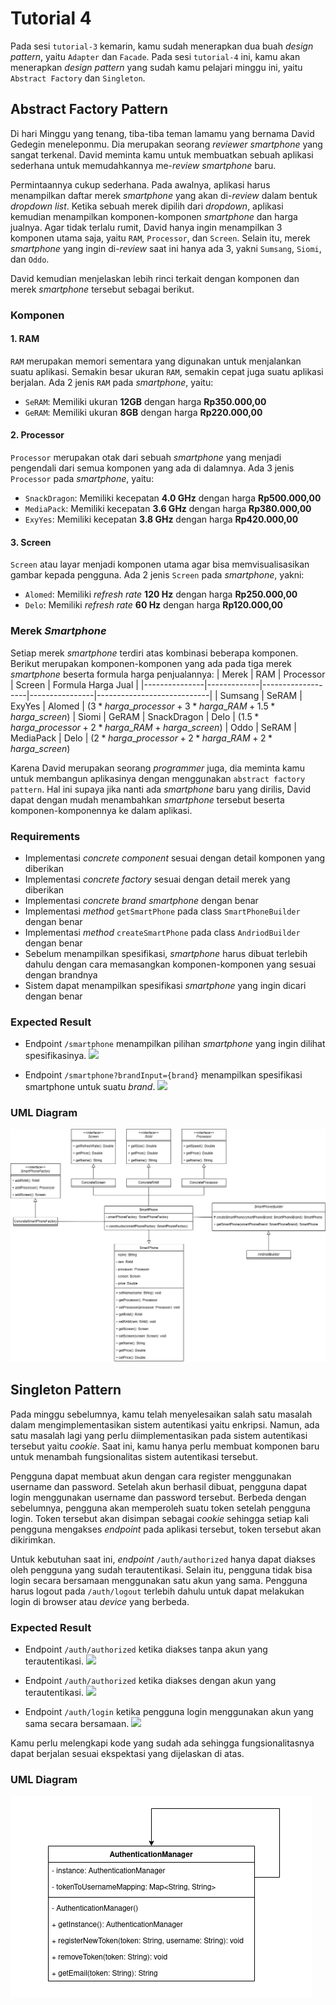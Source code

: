 # Tutorial 4
Pada sesi `tutorial-3` kemarin, kamu sudah menerapkan dua buah *design pattern*, yaitu `Adapter` dan `Facade`. Pada sesi `tutorial-4` ini, kamu akan menerapkan *design pattern* yang sudah kamu pelajari minggu ini, yaitu `Abstract Factory` dan `Singleton`.

## Abstract Factory Pattern
Di hari Minggu yang tenang, tiba-tiba teman lamamu yang bernama David Gedegin meneleponmu. Dia merupakan seorang _reviewer smartphone_ yang sangat terkenal. David meminta kamu untuk membuatkan sebuah aplikasi sederhana untuk memudahkannya me-_review_ _smartphone_ baru. 

Permintaannya cukup sederhana. Pada awalnya, aplikasi harus menampilkan daftar merek _smartphone_ yang akan di-_review_ dalam bentuk _dropdown list_. Ketika sebuah merek dipilih dari _dropdown_, aplikasi kemudian menampilkan komponen-komponen _smartphone_ dan harga jualnya. Agar tidak terlalu rumit, David hanya ingin menampilkan 3 komponen utama saja, yaitu `RAM`, `Processor`, dan `Screen`. Selain itu, merek _smartphone_ yang ingin di-_review_ saat ini hanya ada 3, yakni `Sumsang`, `Siomi`, dan `Oddo`. 

David kemudian menjelaskan lebih rinci terkait dengan komponen dan merek _smartphone_ tersebut sebagai berikut.

### Komponen
#### 1. RAM
`RAM` merupakan memori sementara yang digunakan untuk menjalankan suatu aplikasi. Semakin besar ukuran `RAM`, semakin cepat juga suatu aplikasi berjalan. Ada 2 jenis `RAM` pada _smartphone_, yaitu:
- `SeRAM`: Memiliki ukuran **12GB** dengan harga **Rp350.000,00**
- `GeRAM`: Memiliki ukuran **8GB** dengan harga **Rp220.000,00**
#### 2. Processor
`Processor` merupakan otak dari sebuah _smartphone_ yang menjadi pengendali dari semua komponen yang ada di dalamnya. Ada 3 jenis `Processor` pada _smartphone_, yaitu:
- `SnackDragon`: Memiliki kecepatan **4.0 GHz** dengan harga **Rp500.000,00**
- `MediaPack`: Memiliki kecepatan **3.6 GHz** dengan harga **Rp380.000,00**
- `ExyYes`: Memiliki kecepatan **3.8 GHz** dengan harga **Rp420.000,00**
#### 3. Screen
`Screen` atau layar menjadi komponen utama agar bisa memvisualisasikan gambar kepada pengguna. Ada 2 jenis `Screen` pada _smartphone_, yakni:
- `Alomed`: Memiliki _refresh rate_ **120 Hz** dengan harga **Rp250.000,00**
- `Delo`: Memiliki _refresh rate_ **60 Hz** dengan harga **Rp120.000,00**

### Merek _Smartphone_
Setiap merek _smartphone_ terdiri atas kombinasi beberapa komponen. Berikut merupakan komponen-komponen yang ada pada tiga merek _smartphone_ beserta formula harga penjualannya:
|     Merek     |     RAM     |     Processor     |     Screen     |     Formula Harga Jual     |
|---------------|-------------|-------------------|----------------|----------------------------|
|    Sumsang    |    SeRAM    |       ExyYes      |     Alomed     | $(3 * harga\_processor + 3 * harga\_RAM + 1.5 * harga\_screen)$
|     Siomi     |    GeRAM    |    SnackDragon    |      Delo      | $(1.5 * harga\_processor + 2 * harga\_RAM + harga\_screen)$
|     Oddo      |    SeRAM    |     MediaPack     |      Delo      | $(2 * harga\_processor + 2 * harga\_RAM + 2 * harga\_screen)$

Karena David merupakan seorang _programmer_ juga, dia meminta kamu untuk membangun aplikasinya dengan menggunakan `abstract factory pattern`. Hal ini supaya jika nanti ada _smartphone_ baru yang dirilis, David dapat dengan mudah menambahkan _smartphone_ tersebut beserta komponen-komponennya ke dalam aplikasi.

### Requirements
- Implementasi _concrete component_ sesuai dengan detail komponen yang diberikan
- Implementasi _concrete factory_ sesuai dengan detail merek yang diberikan
- Implementasi _concrete brand smartphone_ dengan benar
- Implementasi _method_ `getSmartPhone` pada class `SmartPhoneBuilder` dengan benar
- Implementasi _method_ `createSmartPhone` pada class `AndriodBuilder` dengan benar
- Sebelum menampilkan spesifikasi, _smartphone_ harus dibuat terlebih dahulu dengan cara memasangkan komponen-komponen yang sesuai dengan brandnya
- Sistem dapat menampilkan spesifikasi _smartphone_ yang ingin dicari dengan benar

### Expected Result
- Endpoint `/smartphone` menampilkan pilihan _smartphone_ yang ingin dilihat spesifikasinya.
  ![](https://i.imgur.com/5Hrawd2.png) <br>

- Endpoint `/smartphone?brandInput={brand}` menampilkan spesifikasi smartphone untuk suatu _brand_.
  ![](https://i.imgur.com/OCP9qe3.png)

### UML Diagram
![Diagram UML Abstract Factory Pattern](abstract-uml.png)

## Singleton Pattern
Pada minggu sebelumnya, kamu telah menyelesaikan salah satu masalah dalam mengimplementasikan sistem autentikasi yaitu enkripsi. Namun, ada satu masalah lagi yang perlu diimplementasikan pada sistem autentikasi tersebut yaitu _cookie_. Saat ini, kamu hanya perlu membuat komponen baru untuk menambah fungsionalitas sistem autentikasi tersebut.

Pengguna dapat membuat akun dengan cara register menggunakan username dan password. Setelah akun berhasil dibuat, pengguna dapat login menggunakan username dan password tersebut. Berbeda dengan sebelumnya, pengguna akan memperoleh suatu token setelah pengguna login. Token tersebut akan disimpan sebagai _cookie_ sehingga setiap kali pengguna mengakses _endpoint_ pada aplikasi tersebut, token tersebut akan dikirimkan.

Untuk kebutuhan saat ini, _endpoint_ `/auth/authorized` hanya dapat diakses oleh pengguna yang sudah terautentikasi. Selain itu, pengguna tidak bisa login secara bersamaan menggunakan satu akun yang sama. Pengguna harus logout pada `/auth/logout` terlebih dahulu untuk dapat melakukan login di browser atau _device_ yang berbeda.

### Expected Result
- Endpoint `/auth/authorized` ketika diakses tanpa akun yang terautentikasi.
  ![](https://i.imgur.com/mZU38Vu.png) <br>

- Endpoint `/auth/authorized` ketika diakses dengan akun yang terautentikasi.
  ![](https://i.imgur.com/ivZT69E.png) <br>

- Endpoint `/auth/login` ketika pengguna login menggunakan akun yang sama secara bersamaan.
  ![](https://i.imgur.com/NrfGgPz.png) <br>


Kamu perlu melengkapi kode yang sudah ada sehingga fungsionalitasnya dapat berjalan sesuai ekspektasi yang dijelaskan di atas.

### UML Diagram
![Diagram UML Singleton Pattern](singleton-uml.png)

